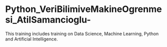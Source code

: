 # Python_VeriBilimiveMakineOgrenmesi_AtilSamancioglu-
This training includes training on Data Science, Machine Learning, Python and Artificial Intelligence.